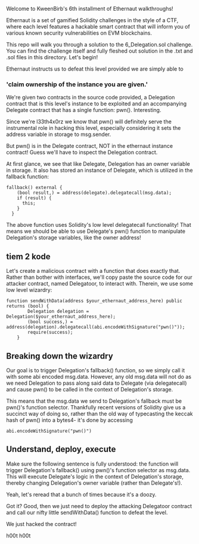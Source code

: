 Welcome to KweenBirb's 6th installment of Ethernaut walkthroughs! 

Ethernaut is a set of gamified Solidity challenges in the style of a CTF, where each level features a hackable smart contract that will inform you of various known security vulnerabilities on EVM blockchains.

This repo will walk you through a solution to the 6_Delegation.sol challenge. You can find the challenge itself and fully fleshed out solution in the .txt and .sol files in this directory. Let's begin!

Ethernaut instructs us to defeat this level provided we are simply able to 
### 'claim ownership of the instance you are given.'

We're given two contracts in the source code provided, a Delegation contract that is this level's instance to be exploited and an accompanying Delegate contract that has a single function: pwn(). Interesting.

Since we're l33th4x0rz we know that pwn() will definitely serve the instrumental role in hacking this level, especially considering it sets the address variable in storage to msg.sender.

But pwn() is in the Delegate contract, NOT in the ethernaut instance contract! Guess we'll have to inspect the Delegation contract.

At first glance, we see that like Delegate, Delegation has an owner variable in storage. It also has stored an instance of Delegate, which is utilized in the fallback function:

```
fallback() external {
    (bool result,) = address(delegate).delegatecall(msg.data);
    if (result) {
      this;
    }
  }
```

The above function uses Solidity's low level delegatecall functionality! That means we should be able to use Delegate's pwn() function to manipulate Delegation's storage variables, like the owner address!

## tiem 2 kode

Let's create a malicious contract with a function that does exactly that. Rather than bother with interfaces, we'll copy paste the source code for our attacker contract, named Delegatoor, to interact with. Therein, we use some low level wizardry:

```
function sendWithData(address $your_ethernaut_address_here) public returns (bool) {
        Delegation delegation = Delegation($your_ethernaut_address_here);
        (bool success,) = address(delegation).delegatecall(abi.encodeWithSignature("pwn()"));
        require(success);
    }
```

## Breaking down the wizardry
Our goal is to trigger Delegation's fallback() function, so we simply call it with some abi encoded msg.data. However, any old msg.data will not do as we need Delegation to pass along said data to Delegate (via delegatecall) and cause pwn() to be called in the context of Delegation's storage.

This means that the msg.data we send to Delegation's fallback must be pwn()'s function selector. Thankfully recent versions of Solidity give us a succinct way of doing so, rather than the old way of typecasting the keccak hash of pwn() into a bytes4- it's done by accessing 


```
abi.encodeWithSignature("pwn()")
```

## Understand, deploy, execute
Make sure the following sentence is fully understood: the function will trigger Delegation's fallback() using pwn()'s function selector as msg.data. This will execute Delegate's logic in the context of Delegation's storage, thereby changing Delegation's owner variable (rather than Delegate's!). 

Yeah, let's reread that a bunch of times because it's a doozy. 

Got it? Good, then we just need to deploy the attacking Delegatoor contract and call our nifty little sendWithData() function to defeat the level.


We just hacked the contract!

h00t h00t